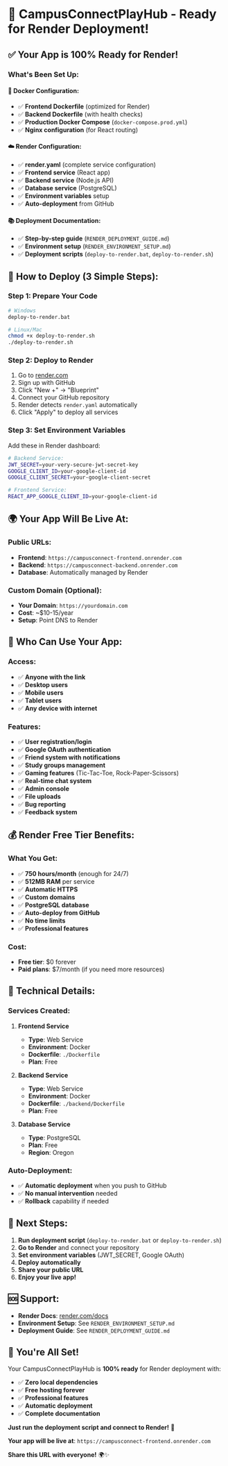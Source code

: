# 🎉 CampusConnectPlayHub - Ready for Render Deployment!

## ✅ **Your App is 100% Ready for Render!**

### **What's Been Set Up:**

#### **🐳 Docker Configuration:**
- ✅ **Frontend Dockerfile** (optimized for Render)
- ✅ **Backend Dockerfile** (with health checks)
- ✅ **Production Docker Compose** (`docker-compose.prod.yml`)
- ✅ **Nginx configuration** (for React routing)

#### **☁️ Render Configuration:**
- ✅ **render.yaml** (complete service configuration)
- ✅ **Frontend service** (React app)
- ✅ **Backend service** (Node.js API)
- ✅ **Database service** (PostgreSQL)
- ✅ **Environment variables** setup
- ✅ **Auto-deployment** from GitHub

#### **📚 Deployment Documentation:**
- ✅ **Step-by-step guide** (`RENDER_DEPLOYMENT_GUIDE.md`)
- ✅ **Environment setup** (`RENDER_ENVIRONMENT_SETUP.md`)
- ✅ **Deployment scripts** (`deploy-to-render.bat`, `deploy-to-render.sh`)

## 🚀 **How to Deploy (3 Simple Steps):**

### **Step 1: Prepare Your Code**
```bash
# Windows
deploy-to-render.bat

# Linux/Mac
chmod +x deploy-to-render.sh
./deploy-to-render.sh
```

### **Step 2: Deploy to Render**
1. Go to [render.com](https://render.com)
2. Sign up with GitHub
3. Click "New +" → "Blueprint"
4. Connect your GitHub repository
5. Render detects `render.yaml` automatically
6. Click "Apply" to deploy all services

### **Step 3: Set Environment Variables**
Add these in Render dashboard:
```bash
# Backend Service:
JWT_SECRET=your-very-secure-jwt-secret-key
GOOGLE_CLIENT_ID=your-google-client-id
GOOGLE_CLIENT_SECRET=your-google-client-secret

# Frontend Service:
REACT_APP_GOOGLE_CLIENT_ID=your-google-client-id
```

## 🌍 **Your App Will Be Live At:**

### **Public URLs:**
- **Frontend**: `https://campusconnect-frontend.onrender.com`
- **Backend**: `https://campusconnect-backend.onrender.com`
- **Database**: Automatically managed by Render

### **Custom Domain (Optional):**
- **Your Domain**: `https://yourdomain.com`
- **Cost**: ~$10-15/year
- **Setup**: Point DNS to Render

## 📱 **Who Can Use Your App:**

### **Access:**
- ✅ **Anyone with the link**
- ✅ **Desktop users**
- ✅ **Mobile users**
- ✅ **Tablet users**
- ✅ **Any device with internet**

### **Features:**
- ✅ **User registration/login**
- ✅ **Google OAuth authentication**
- ✅ **Friend system with notifications**
- ✅ **Study groups management**
- ✅ **Gaming features** (Tic-Tac-Toe, Rock-Paper-Scissors)
- ✅ **Real-time chat system**
- ✅ **Admin console**
- ✅ **File uploads**
- ✅ **Bug reporting**
- ✅ **Feedback system**

## 💰 **Render Free Tier Benefits:**

### **What You Get:**
- ✅ **750 hours/month** (enough for 24/7)
- ✅ **512MB RAM** per service
- ✅ **Automatic HTTPS**
- ✅ **Custom domains**
- ✅ **PostgreSQL database**
- ✅ **Auto-deploy from GitHub**
- ✅ **No time limits**
- ✅ **Professional features**

### **Cost:**
- **Free tier**: $0 forever
- **Paid plans**: $7/month (if you need more resources)

## 🔧 **Technical Details:**

### **Services Created:**
1. **Frontend Service**
   - **Type**: Web Service
   - **Environment**: Docker
   - **Dockerfile**: `./Dockerfile`
   - **Plan**: Free

2. **Backend Service**
   - **Type**: Web Service
   - **Environment**: Docker
   - **Dockerfile**: `./backend/Dockerfile`
   - **Plan**: Free

3. **Database Service**
   - **Type**: PostgreSQL
   - **Plan**: Free
   - **Region**: Oregon

### **Auto-Deployment:**
- ✅ **Automatic deployment** when you push to GitHub
- ✅ **No manual intervention** needed
- ✅ **Rollback** capability if needed

## 🎯 **Next Steps:**

1. **Run deployment script** (`deploy-to-render.bat` or `deploy-to-render.sh`)
2. **Go to Render** and connect your repository
3. **Set environment variables** (JWT_SECRET, Google OAuth)
4. **Deploy automatically**
5. **Share your public URL**
6. **Enjoy your live app!**

## 🆘 **Support:**

- **Render Docs**: [render.com/docs](https://render.com/docs)
- **Environment Setup**: See `RENDER_ENVIRONMENT_SETUP.md`
- **Deployment Guide**: See `RENDER_DEPLOYMENT_GUIDE.md`

## 🎉 **You're All Set!**

Your CampusConnectPlayHub is **100% ready** for Render deployment with:

- ✅ **Zero local dependencies**
- ✅ **Free hosting forever**
- ✅ **Professional features**
- ✅ **Automatic deployment**
- ✅ **Complete documentation**

**Just run the deployment script and connect to Render!** 🚀

**Your app will be live at**: `https://campusconnect-frontend.onrender.com`

**Share this URL with everyone!** 🌍✨
